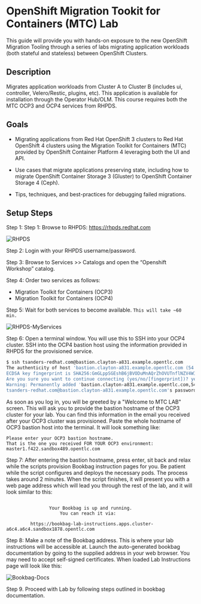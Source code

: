 # OpenShift Migration Tookit for Containers (MTC) Lab

This guide will provide you with hands-on exposure to the new OpenShift Migration Tooling through a series of labs migrating application workloads (both stateful and stateless) between OpenShift Clusters.

## Description

Migrates application workloads from Cluster A to Cluster B (includes ui, controller, Velero/Restic, plugins, etc). This application is available for installation through the Operator Hub/OLM. This course requires both the MTC OCP3 and OCP4 services from RHPDS.

## Goals

* Migrating applications from Red Hat OpenShift 3 clusters to Red Hat OpenShift
4 clusters using the Migration Toolkit for Containers (MTC) provided by OpenShift
Container Platform 4 leveraging both the UI and API.

* Use cases that migrate applications preserving state, including how to migrate
OpenShift Container Storage 3 (Gluster) to OpenShift Container Storage 4 (Ceph).

* Tips, techniques, and best-practices for debugging failed migrations.

## Setup Steps

Step 1: Step 1: Browse to RHPDS: https://rhpds.redhat.com

![RHPDS](screenshots/rhpds.png)

Step 2: Login with your RHPDS username/password.

Step 3: Browse to Services >> Catalogs and open the “Openshift Workshop” catalog.

Step 4: Order two services as follows:

* Migration Toolkit for Containers (OCP3)
* Migration Toolkit for Containers (OCP4)

Step 5: Wait for both services to become available.  ```This will take ~60 min.```

![RHPDS-MyServices](screenshots/rhpds-myservices.png)

Step 6: Open a terminal window. You will use this to SSH into your OCP4 cluster. SSH into the OCP4 bastion host using the information provided in RHPDS for the provisioned service.

```bash
$ ssh tsanders-redhat.com@bastion.clayton-a831.example.opentlc.com
The authenticity of host 'bastion.clayton-a831.example.opentlc.com (54.196.40.213)' can't be established.
ECDSA key fingerprint is SHA256:GmGLppSGEshB6jBVODuMnAQrZhOVUTnflNZV4WIfn+E.
Are you sure you want to continue connecting (yes/no/[fingerprint])? yes
Warning: Permanently added 'bastion.clayton-a831.example.opentlc.com,54.196.40.213' (ECDSA) to the list of known hosts.
tsanders-redhat.com@bastion.clayton-a831.example.opentlc.com's password:
```

As soon as you log in, you will be greeted by a "Welcome to MTC LAB" screen. This will ask you to provide the bastion hostname of the OCP3 cluster for your lab. You can find this information in the email you received after your OCP3 cluster was provisioned. Paste the whole hostname of OCP3 bastion host into the terminal.
It will look something like:

```
Please enter your OCP3 bastion hostname.
That is the one you received FOR YOUR OCP3 environment: master1.f422.sandbox489.opentlc.com
```

Step 7: After entering the bastion hostname, press enter, sit back and relax while the scripts provision Bookbag instruction pages for you. Be patient while the script configures and deploys the necessary pods. The process takes around 2 minutes.
When the script finishes, it will present you with a web page address which will lead you through the rest of the lab, and it will look similar to this:

```

                Your Bookbag is up and running.
                    You can reach it via:

         https://bookbag-lab-instructions.apps.cluster-a6c4.a6c4.sandbox1878.opentlc.com

```


Step 8: Make a note of the Bookbag address. This is where your lab instructions will be accessible at. Launch the auto-generated bookbag documentation by going to the supplied address in your web browser. You may need to accept self-signed certificates. When loaded Lab Instructions page will look like this:

![Bookbag-Docs](screenshots/bookbag-docs.png)

Step 9. Proceed with Lab by following steps outlined in bookbag documentation.
